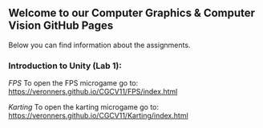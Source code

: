 ## Welcome to our Computer Graphics & Computer Vision GitHub Pages

Below you can find information about the assignments.

### Introduction to Unity (Lab 1): 
*FPS*
To open the FPS microgame go to: https://veronners.github.io/CGCV11/FPS/index.html 

*Karting*
To open the karting microgame go to: https://veronners.github.io/CGCV11/Karting/index.html 
